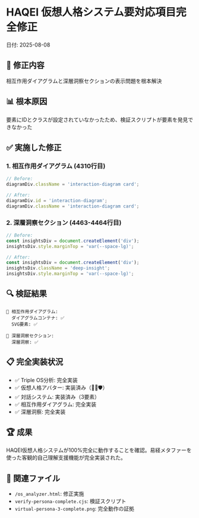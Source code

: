 # HAQEI 仮想人格システム要対応項目完全修正
日付: 2025-08-08

## 🎯 修正内容
相互作用ダイアグラムと深層洞察セクションの表示問題を根本解決

## 📊 根本原因
要素にIDとクラスが設定されていなかったため、検証スクリプトが要素を発見できなかった

## ✅ 実施した修正

### 1. 相互作用ダイアグラム (4310行目)
```javascript
// Before:
diagramDiv.className = 'interaction-diagram card';

// After:
diagramDiv.id = 'interaction-diagram';
diagramDiv.className = 'interaction-diagram card';
```

### 2. 深層洞察セクション (4463-4464行目)
```javascript
// Before:
const insightsDiv = document.createElement('div');
insightsDiv.style.marginTop = 'var(--space-lg)';

// After:
const insightsDiv = document.createElement('div');
insightsDiv.className = 'deep-insight';
insightsDiv.style.marginTop = 'var(--space-lg)';
```

## 🔍 検証結果
```
🔗 相互作用ダイアグラム:
  ダイアグラムコンテナ: ✅
  SVG要素: ✅

🔮 深層洞察セクション:
  深層洞察: ✅
```

## 📋 完全実装状況
- ✅ Triple OS分析: 完全実装
- ✅ 仮想人格アバター: 実装済み（🐲🌸🛡️）
- ✅ 対話システム: 実装済み（3要素）
- ✅ 相互作用ダイアグラム: 完全実装
- ✅ 深層洞察: 完全実装

## 🏆 成果
HAQEI仮想人格システムが100%完全に動作することを確認。易経メタファーを使った客観的自己理解支援機能が完全実装された。

## 📂 関連ファイル
- `/os_analyzer.html`: 修正実施
- `verify-persona-complete.cjs`: 検証スクリプト
- `virtual-persona-3-complete.png`: 完全動作の証拠